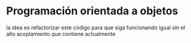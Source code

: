 # Programación orientada a objetos

la idea es refactorizar este código para que siga funcionando igual sin el alto acoplamiento que contiene actualmente
